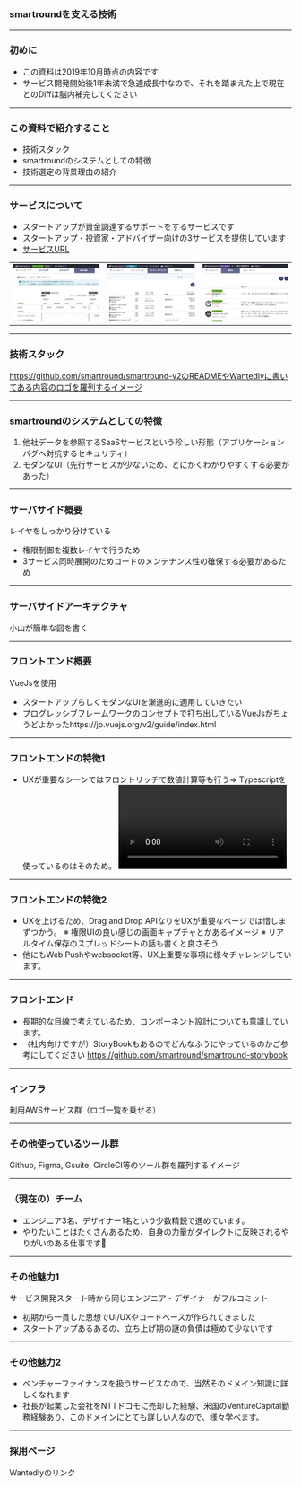 ### smartroundを支える技術

---

### 初めに

* この資料は2019年10月時点の内容です
* サービス開発開始後1年未満で急速成長中なので、それを踏まえた上で現在とのDiffは脳内補完してください

---

### この資料で紹介すること

* 技術スタック
* smartroundのシステムとしての特徴
* 技術選定の背景理由の紹介

---

### サービスについて

* スタートアップが資金調達するサポートをするサービスです
* スタートアップ・投資家・アドバイザー向けの3サービスを提供しています
* [サービスURL](https://jp.smartround.com)
<table border="0">
<tr>
<td><img src="assets/img/startup.jpg"></td>
<td><img src="assets/img/investor.jpg"></td>
<td><img src="assets/img/advisor.jpg"></td>
</tr>
</table>

---

### 技術スタック

https://github.com/smartround/smartround-v2のREADMEやWantedlyに書いてある内容のロゴを羅列するイメージ
  
---

### smartroundのシステムとしての特徴

 1. 他社データを参照するSaaSサービスという珍しい形態（アプリケーションバグへ対抗するセキュリティ）
 2. モダンなUI（先行サービスが少ないため、とにかくわかりやすくする必要があった）

---

### サーバサイド概要

レイヤをしっかり分けている
 * 権限制御を複数レイヤで行うため
 * 3サービス同時展開のためコードのメンテナンス性の確保する必要があるため

---

### サーバサイドアーキテクチャ

 小山が簡単な図を書く

---

### フロントエンド概要

VueJsを使用
 * スタートアップらしくモダンなUIを漸進的に適用していきたい
 * プログレッシブフレームワークのコンセプトで打ち出しているVueJsがちょうどよかったhttps://jp.vuejs.org/v2/guide/index.html

---

### フロントエンドの特徴1

 * UXが重要なシーンではフロントリッチで数値計算等も行う⇒ Typescriptを使っているのはそのため。
![Video](assets/img/shihonseisaku.mp4)
  
---

### フロントエンドの特徴2

 * UXを上げるため、Drag and Drop APIなりをUXが重要なページでは惜しまずつかう。
	※ 権限UIの良い感じの画面キャプチャとかあるイメージ
	※ リアルタイム保存のスプレッドシートの話も書くと良さそう
 * 他にもWeb Pushやwebsocket等、UX上重要な事項に様々チャレンジしています。
---

### フロントエンド

 * 長期的な目線で考えているため、コンポーネント設計についても意識しています。
 * （社内向けですが）StoryBookもあるのでどんなふうにやっているのかご参考にしてください https://github.com/smartround/smartround-storybook

---

### インフラ

利用AWSサービス群（ロゴ一覧を乗せる）

---

### その他使っているツール群

Github, Figma, Gsuite, CircleCI等のツール群を羅列するイメージ

---

### （現在の）チーム

 * エンジニア3名、デザイナー1名という少数精鋭で進めています。
 * やりたいことはたくさんあるため、自身の力量がダイレクトに反映されるやりがいのある仕事です💪

---

### その他魅力1

サービス開発スタート時から同じエンジニア・デザイナーがフルコミット
 * 初期から一貫した思想でUI/UXやコードベースが作られてきました
 * スタートアップあるあるの、立ち上げ期の謎の負債は極めて少ないです 

---

### その他魅力2

 * ベンチャーファイナンスを扱うサービスなので、当然そのドメイン知識に詳しくなれます
 * 社長が起業した会社をNTTドコモに売却した経験、米国のVentureCapital勤務経験あり、このドメインにとても詳しい人なので、様々学べます。

---

### 採用ページ

Wantedlyのリンク

